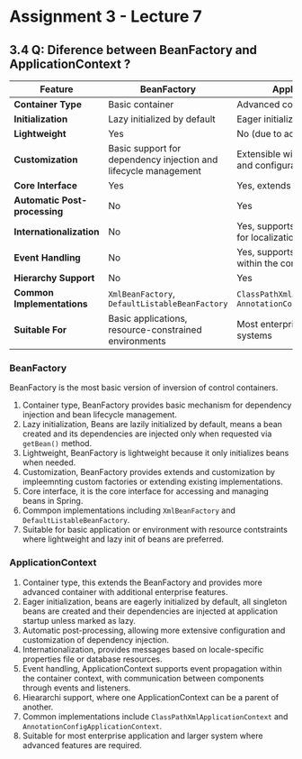 # Assignment 3 - Lecture 7

## 3.4 Q: Diference between BeanFactory and ApplicationContext ?​

| ​Feature | BeanFactory | ApplicationContext |
| --- | --- | --- |
| **Container Type** | Basic container | Advanced container |
| **Initialization** | Lazy initialized by default | Eager initialized by default |
| **Lightweight** | Yes | No (due to additional features) |
| **Customization** | Basic support for dependency injection and lifecycle management | Extensible with additional features and configuration options |
| **Core Interface** | Yes | Yes, extends BeanFactory |
| **Automatic Post-processing** | No | Yes |
| **Internationalization** | No | Yes, supports message resolution for localization |
| **Event Handling** | No | Yes, supports event propagation within the container |
| **Hierarchy Support** | No | Yes |
| **Common Implementations** | `XmlBeanFactory`, `DefaultListableBeanFactory` | `ClassPathXmlApplicationContext`, `AnnotationConfigApplicationContext` |
| **Suitable For** | Basic applications, resource-constrained environments | Most enterprise applications, larger systems |

### BeanFactory

BeanFactory is the most basic version of inversion of control containers.

1. Container type, BeanFactory provides basic mechanism for dependency injection and bean lifecycle management.
2. Lazy initialization, Beans are lazily initialized by default, means a bean created and its dependencies are injected only when requested via `getBean()` method.
3. Lightweight, BeanFactory is lightweight because it only initializes beans when needed.
4. Customization, BeanFactory provides extends and customization by impleemnting custom factories or extending existing implementations.
5. Core interface, it is the core interface for accessing and managing beans in Spring.
6. Commpon implementations including `XmlBeanFactory` and `DefaultListableBeanFactory`.
7. Suitable for basic application or environment with resource contstraints where lightweight and lazy init of beans are preferred.

### ApplicationContext

1. Container type, this extends the BeanFactory and provides more advanced container with additional enterprise features.
2. Eager initialization, beans are eagerly initialized by default, all singleton beans are created and their dependencies are injected at application startup unless marked as lazy.
3. Automatic post-processing, allowing more extensive configuration and customization of dependency injection.
4. Internationalization, provides messages based on locale-specific properties file or database resources.
5. Event handling, ApplicationContext supports event propagation within the container context, with communication between components through events and listeners.
6. Hieararchi support, where one ApplicationContext can be a parent of another.
7. Common implementations include `ClassPathXmlApplicationContext` and `AnnotationConfigApplicationContext`.
8. Suitable for most enterprise application and larger system where advanced features are required.
